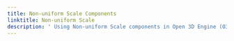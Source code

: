```yaml
---
title: Non-uniform Scale Components
linktitle: Non-uniform Scale
description: ' Using Non-uniform Scale components in Open 3D Engine (O3DE). '
---
```


